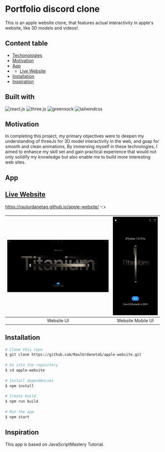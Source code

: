 # Portfolio discord clone
This is an apple website clone, that features actual interactivity in apple's website, like 3D models and videos!.

## Content table

* [Techonologies](#built-with)
* [Motivation](#motivation)
* [App](#app)
*  * [Live Website](#live-website)
* [Installation](#installation)
* [Inspiration](#inspiration)


## Built with
<div>
    <img src="https://img.shields.io/badge/-React_JS-black?style=for-the-badge&logoColor=white&logo=react&color=61DAFB" alt="react.js" />
    <img src="https://img.shields.io/badge/-Three_JS-black?style=for-the-badge&logoColor=white&logo=threedotjs&color=000000" alt="three.js" />
    <img src="https://img.shields.io/badge/-GSAP-black?style=for-the-badge&logoColor=white&logo=greensock&color=88CE02" alt="greensock" />
    <img src="https://img.shields.io/badge/-Tailwind_CSS-black?style=for-the-badge&logoColor=white&logo=tailwindcss&color=06B6D4" alt="tailwindcss" />
</div>

## Motivation
In completing this project, my primary objectives were to deepen my understanding of threeJs for 3D model interactivity in the web, and gsap for smooth and clean animations, By immersing myself in these technologies, I aimed to enhance my skill set and gain practical experience that would not only solidify my knowledge but also enable me to build more interesting web sites.
## App
## [Live Website](https://raulurdanetag.github.io/apple-website/ )
https://raulurdanetag.github.io/apple-website/ 👈

| ![Website UI](/public/assets/fullScreen.webp) | ![Website Mobile UI](/public/assets/mobile.webp) |
|:---------------------------------------------:|:------------------------------------------------:|
|                   Website UI                  |               Website Mobile UI                  |

## Installation
```bash
# Clone this repo 
$ git clone https://github.com/RaulUrdanetaG/apple-website.git

# Go into the repository
$ cd apple-website

# Install dependencies
$ npm install 

# Create build
$ npm run build

# Run the app
$ npm start
```

## Inspiration
This app is based on JavaScriptMastery Tutorial.
